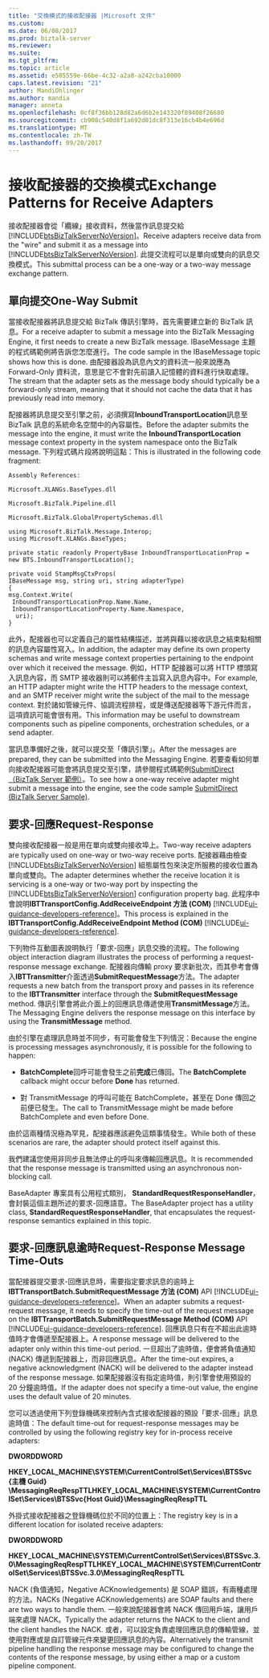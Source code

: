```yaml
---
title: "交換模式的接收配接器 |Microsoft 文件"
ms.custom: 
ms.date: 06/08/2017
ms.prod: biztalk-server
ms.reviewer: 
ms.suite: 
ms.tgt_pltfrm: 
ms.topic: article
ms.assetid: e505559e-66be-4c32-a2a8-a242cba10000
caps.latest.revision: "21"
author: MandiOhlinger
ms.author: mandia
manager: anneta
ms.openlocfilehash: 0cf8f36bb128d82a6d6b2e143320f89408f26680
ms.sourcegitcommit: cb908c540d8f1a692d01dc8f313e16cb4b4e696d
ms.translationtype: MT
ms.contentlocale: zh-TW
ms.lasthandoff: 09/20/2017
---
```

# <a name="exchange-patterns-for-receive-adapters"></a><span data-ttu-id="b23a5-102">接收配接器的交換模式</span><span class="sxs-lookup"><span data-stu-id="b23a5-102">Exchange Patterns for Receive Adapters</span></span>
<span data-ttu-id="b23a5-103">接收配接器會從「纜線」接收資料，然後當作訊息提交給 [!INCLUDE[btsBizTalkServerNoVersion](../includes/btsbiztalkservernoversion-md.md)]。</span><span class="sxs-lookup"><span data-stu-id="b23a5-103">Receive adapters receive data from the "wire" and submit it as a message into [!INCLUDE[btsBizTalkServerNoVersion](../includes/btsbiztalkservernoversion-md.md)].</span></span> <span data-ttu-id="b23a5-104">此提交流程可以是單向或雙向的訊息交換模式。</span><span class="sxs-lookup"><span data-stu-id="b23a5-104">This submittal process can be a one-way or a two-way message exchange pattern.</span></span>  
  
## <a name="one-way-submit"></a><span data-ttu-id="b23a5-105">單向提交</span><span class="sxs-lookup"><span data-stu-id="b23a5-105">One-Way Submit</span></span>  
 <span data-ttu-id="b23a5-106">當接收配接器將訊息提交給 BizTalk 傳訊引擎時，首先需要建立新的 BizTalk 訊息。</span><span class="sxs-lookup"><span data-stu-id="b23a5-106">For a receive adapter to submit a message into the BizTalk Messaging Engine, it first needs to create a new BizTalk message.</span></span> <span data-ttu-id="b23a5-107">IBaseMessage 主題的程式碼範例將告訴您怎麼進行。</span><span class="sxs-lookup"><span data-stu-id="b23a5-107">The code sample in the IBaseMessage topic shows how this is done.</span></span> <span data-ttu-id="b23a5-108">由配接器設為訊息內文的資料流一般來說應為 Forward-Only 資料流，意思是它不會對先前讀入記憶體的資料進行快取處理。</span><span class="sxs-lookup"><span data-stu-id="b23a5-108">The stream that the adapter sets as the message body should typically be a forward-only stream, meaning that it should not cache the data that it has previously read into memory.</span></span>  
  
 <span data-ttu-id="b23a5-109">配接器將訊息提交至引擎之前，必須撰寫**InboundTransportLocation**訊息至 BizTalk 訊息的系統命名空間中的內容屬性。</span><span class="sxs-lookup"><span data-stu-id="b23a5-109">Before the adapter submits the message into the engine, it must write the **InboundTransportLocation** message context property in the system namespace onto the BizTalk message.</span></span> <span data-ttu-id="b23a5-110">下列程式碼片段將說明這點：</span><span class="sxs-lookup"><span data-stu-id="b23a5-110">This is illustrated in the following code fragment:</span></span>  
  
 `Assembly References:`  
  
 `Microsoft.XLANGs.BaseTypes.dll`  
  
 `Microsoft.BizTalk.Pipeline.dll`  
  
 `Microsoft.BizTalk.GlobalPropertySchemas.dll`  
  
```  
using Microsoft.BizTalk.Message.Interop;  
using Microsoft.XLANGs.BaseTypes;  
  
private static readonly PropertyBase InboundTransportLocationProp =   
new BTS.InboundTransportLocation();  
  
private void StampMsgCtxProps(  
IBaseMessage msg, string uri, string adapterType)  
{  
msg.Context.Write(  
 InboundTransportLocationProp.Name.Name,   
 InboundTransportLocationProperty.Name.Namespace,   
  uri);  
}  
```  
  
 <span data-ttu-id="b23a5-111">此外，配接器也可以定義自己的屬性結構描述，並將與藉以接收訊息之結束點相關的訊息內容屬性寫入。</span><span class="sxs-lookup"><span data-stu-id="b23a5-111">In addition, the adapter may define its own property schemas and write message context properties pertaining to the endpoint over which it received the message.</span></span> <span data-ttu-id="b23a5-112">例如，HTTP 配接器可以將 HTTP 標頭寫入訊息內容，而 SMTP 接收器則可以將郵件主旨寫入訊息內容中。</span><span class="sxs-lookup"><span data-stu-id="b23a5-112">For example, an HTTP adapter might write the HTTP headers to the message context, and an SMTP receiver might write the subject of the mail to the message context.</span></span> <span data-ttu-id="b23a5-113">對於諸如管線元件、協調流程排程，或是傳送配接器等下游元件而言，這項資訊可能會很有用。</span><span class="sxs-lookup"><span data-stu-id="b23a5-113">This information may be useful to downstream components such as pipeline components, orchestration schedules, or a send adapter.</span></span>  
  
 <span data-ttu-id="b23a5-114">當訊息準備好之後，就可以提交至「傳訊引擎」。</span><span class="sxs-lookup"><span data-stu-id="b23a5-114">After the messages are prepared, they can be submitted into the Messaging Engine.</span></span> <span data-ttu-id="b23a5-115">若要查看如何單向接收配接器可能會將訊息提交至引擎，請參閱程式碼範例[SubmitDirect （BizTalk Server 範例）](../core/submitdirect-biztalk-server-sample.md)。</span><span class="sxs-lookup"><span data-stu-id="b23a5-115">To see how a one-way receive adapter might submit a message into the engine, see the code sample [SubmitDirect (BizTalk Server Sample)](../core/submitdirect-biztalk-server-sample.md).</span></span>  
  
## <a name="request-response"></a><span data-ttu-id="b23a5-116">要求-回應</span><span class="sxs-lookup"><span data-stu-id="b23a5-116">Request-Response</span></span>  
 <span data-ttu-id="b23a5-117">雙向接收配接器一般是用在單向或雙向接收埠上。</span><span class="sxs-lookup"><span data-stu-id="b23a5-117">Two-way receive adapters are typically used on one-way or two-way receive ports.</span></span> <span data-ttu-id="b23a5-118">配接器藉由檢查 [!INCLUDE[btsBizTalkServerNoVersion](../includes/btsbiztalkservernoversion-md.md)] 組態屬性包來決定所服務的接收位置為單向或雙向。</span><span class="sxs-lookup"><span data-stu-id="b23a5-118">The adapter determines whether the receive location it is servicing is a one-way or two-way port by inspecting the [!INCLUDE[btsBizTalkServerNoVersion](../includes/btsbiztalkservernoversion-md.md)] configuration property bag.</span></span> <span data-ttu-id="b23a5-119">此程序中會說明**IBTTransportConfig.AddReceiveEndpoint 方法 (COM)** [!INCLUDE[ui-guidance-developers-reference](../includes/ui-guidance-developers-reference.md)]。</span><span class="sxs-lookup"><span data-stu-id="b23a5-119">This process is explained in the **IBTTransportConfig.AddReceiveEndpoint Method (COM)** [!INCLUDE[ui-guidance-developers-reference](../includes/ui-guidance-developers-reference.md)].</span></span>  
  
 <span data-ttu-id="b23a5-120">下列物件互動圖表說明執行「要求-回應」訊息交換的流程。</span><span class="sxs-lookup"><span data-stu-id="b23a5-120">The following object interaction diagram illustrates the process of performing a request-response message exchange.</span></span> <span data-ttu-id="b23a5-121">配接器向傳輸 proxy 要求新批次，而其參考會傳入**IBTTransmitter**介面透過**SubmitRequestMessage**方法。</span><span class="sxs-lookup"><span data-stu-id="b23a5-121">The adapter requests a new batch from the transport proxy and passes in its reference to the **IBTTransmitter** interface through the **SubmitRequestMessage** method.</span></span> <span data-ttu-id="b23a5-122">傳訊引擎會將此介面上的回應訊息傳遞使用**TransmitMessage**方法。</span><span class="sxs-lookup"><span data-stu-id="b23a5-122">The Messaging Engine delivers the response message on this interface by using the **TransmitMessage** method.</span></span>  
  
 <span data-ttu-id="b23a5-123">由於引擎在處理訊息時並不同步，有可能會發生下列情況：</span><span class="sxs-lookup"><span data-stu-id="b23a5-123">Because the engine is processing messages asynchronously, it is possible for the following to happen:</span></span>  
  
-   <span data-ttu-id="b23a5-124">**BatchComplete**回呼可能會發生之前**完成**已傳回。</span><span class="sxs-lookup"><span data-stu-id="b23a5-124">The **BatchComplete** callback might occur before **Done** has returned.</span></span>  
  
-   <span data-ttu-id="b23a5-125">對 TransmitMessage 的呼叫可能在 BatchComplete，甚至在 Done 傳回之前便已發生。</span><span class="sxs-lookup"><span data-stu-id="b23a5-125">The call to TransmitMessage might be made before BatchComplete and even before Done.</span></span>  
  
 <span data-ttu-id="b23a5-126">由於這兩種情況極為罕見，配接器應該避免這類事情發生。</span><span class="sxs-lookup"><span data-stu-id="b23a5-126">While both of these scenarios are rare, the adapter should protect itself against this.</span></span>  
  
 <span data-ttu-id="b23a5-127">我們建議您使用非同步且無法停止的呼叫來傳輸回應訊息。</span><span class="sxs-lookup"><span data-stu-id="b23a5-127">It is recommended that the response message is transmitted using an asynchronous non-blocking call.</span></span>  
  
 <span data-ttu-id="b23a5-128">BaseAdapter 專案具有公用程式類別， **StandardRequestResponseHandler**，會封裝這個主題所述的要求-回應語意。</span><span class="sxs-lookup"><span data-stu-id="b23a5-128">The BaseAdapter project has a utility class, **StandardRequestResponseHandler**, that encapsulates the request-response semantics explained in this topic.</span></span>  
  
## <a name="request-response-message-time-outs"></a><span data-ttu-id="b23a5-129">要求-回應訊息逾時</span><span class="sxs-lookup"><span data-stu-id="b23a5-129">Request-Response Message Time-Outs</span></span>  
 <span data-ttu-id="b23a5-130">當配接器提交要求-回應訊息時，需要指定要求訊息的逾時上**IBTTransportBatch.SubmitRequestMessage 方法 (COM)** API [!INCLUDE[ui-guidance-developers-reference](../includes/ui-guidance-developers-reference.md)]。</span><span class="sxs-lookup"><span data-stu-id="b23a5-130">When an adapter submits a request-request message, it needs to specify the time-out of the request message on the **IBTTransportBatch.SubmitRequestMessage Method (COM)** API [!INCLUDE[ui-guidance-developers-reference](../includes/ui-guidance-developers-reference.md)].</span></span> <span data-ttu-id="b23a5-131">回應訊息只有在不超出此逾時值時才會傳遞至配接器上。</span><span class="sxs-lookup"><span data-stu-id="b23a5-131">A response message will be delivered to the adapter only within this time-out period.</span></span> <span data-ttu-id="b23a5-132">一旦超出了逾時值，便會將負值通知 (NACK) 傳遞到配接器上，而非回應訊息。</span><span class="sxs-lookup"><span data-stu-id="b23a5-132">After the time-out expires, a negative acknowledgment (NACK) will be delivered to the adapter instead of the response message.</span></span> <span data-ttu-id="b23a5-133">如果配接器沒有指定逾時值，則引擎會使用預設的 20 分鐘逾時值。</span><span class="sxs-lookup"><span data-stu-id="b23a5-133">If the adapter does not specify a time-out value, the engine uses the default value of 20 minutes.</span></span>  
  
 <span data-ttu-id="b23a5-134">您可以透過使用下列登錄機碼來控制內含式接收配接器的預設「要求-回應」訊息逾時值：</span><span class="sxs-lookup"><span data-stu-id="b23a5-134">The default time-out for request-response messages may be controlled by using the following registry key for in-process receive adapters:</span></span>  
  
 <span data-ttu-id="b23a5-135">**DWORD**</span><span class="sxs-lookup"><span data-stu-id="b23a5-135">**DWORD**</span></span>  
  
 <span data-ttu-id="b23a5-136">**HKEY_LOCAL_MACHINE\SYSTEM\CurrentControlSet\Services\BTSSvc {主機 Guid} \MessagingReqRespTTL**</span><span class="sxs-lookup"><span data-stu-id="b23a5-136">**HKEY_LOCAL_MACHINE\SYSTEM\CurrentControlSet\Services\BTSSvc{Host Guid}\MessagingReqRespTTL**</span></span>  
  
 <span data-ttu-id="b23a5-137">外掛式接收配接器之登錄機碼位於不同的位置上：</span><span class="sxs-lookup"><span data-stu-id="b23a5-137">The registry key is in a different location for isolated receive adapters:</span></span>  
  
 <span data-ttu-id="b23a5-138">**DWORD**</span><span class="sxs-lookup"><span data-stu-id="b23a5-138">**DWORD**</span></span>  
  
 <span data-ttu-id="b23a5-139">**HKEY_LOCAL_MACHINE\SYSTEM\CurrentControlSet\Services\BTSSvc.3.0\MessagingReqRespTTL**</span><span class="sxs-lookup"><span data-stu-id="b23a5-139">**HKEY_LOCAL_MACHINE\SYSTEM\CurrentControlSet\Services\BTSSvc.3.0\MessagingReqRespTTL**</span></span>  
  
 <span data-ttu-id="b23a5-140">NACK (負值通知，Negative ACKnowledgements) 是 SOAP 錯誤，有兩種處理的方法。</span><span class="sxs-lookup"><span data-stu-id="b23a5-140">NACKs (Negative ACKnowledgements) are SOAP faults and there are two ways to handle them.</span></span> <span data-ttu-id="b23a5-141">一般來說配接器會將 NACK 傳回用戶端，讓用戶端來處理 NACK。</span><span class="sxs-lookup"><span data-stu-id="b23a5-141">Typically the adapter returns the NACK to the client and the client handles the NACK.</span></span> <span data-ttu-id="b23a5-142">或者，可以設定負責處理回應訊息的傳輸管線，並使用對應或是自訂管線元件來變更回應訊息的內容。</span><span class="sxs-lookup"><span data-stu-id="b23a5-142">Alternatively the transmit pipeline handling the response message may be configured to change the contents of the response message, by using either a map or a custom pipeline component.</span></span>